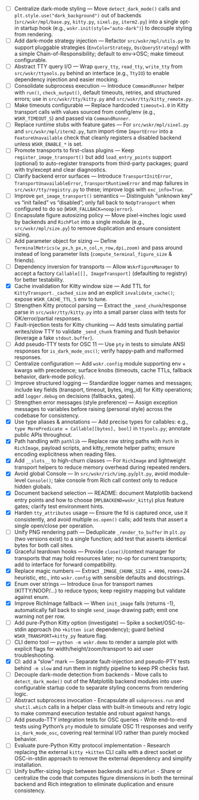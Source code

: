 * [ ] Centralize dark-mode styling — Move `detect_dark_mode()` calls and `plt.style.use("dark_background")` out of backends (`src/wskr/mpl/base.py`, `kitty.py`, `sixel.py`, `iterm2.py`) into a single opt-in startup hook (e.g., `wskr.init(style="auto-dark")`) to decouple styling from rendering.
* [ ] Add dark-mode strategy injection — Refactor `src/wskr/mpl/utils.py` to support pluggable strategies (`EnvColorStrategy`, `OscQueryStrategy`) with a simple Chain-of-Responsibility; default to env→OSC; make timeout configurable.
* [ ] Abstract TTY query I/O — Wrap `query_tty`, `read_tty`, `write_tty` from `src/wskr/ttyools.py` behind an interface (e.g., `TtyIO`) to enable dependency injection and easier mocking.
* [ ] Consolidate subprocess execution — Introduce `CommandRunner` helper with `run()`, `check_output()`, default timeouts, retries, and structured errors; use in `src/wskr/tty/kitty.py` and `src/wskr/tty/kitty_remote.py`.
* [ ] Make timeouts configurable — Replace hardcoded `timeout=1.0` in Kitty transport calls with values sourced from config/env (e.g., `WSKR_TIMEOUT_S`) and passed via `CommandRunner`.
* [ ] Replace runtime stubs with feature gates — For `src/wskr/mpl/sixel.py` and `src/wskr/mpl/iterm2.py`, turn import-time `ImportError` into a `FeatureUnavailable` check that cleanly registers a disabled backend unless `WSKR_ENABLE_*` is set.
* [ ] Promote transports to first-class plugins — Keep `register_image_transport()` but add `load_entry_points` support (optional) to auto-register transports from third-party packages; guard with try/except and clear diagnostics.
* [ ] Clarify backend error surfaces — Introduce `TransportInitError`, `TransportUnavailableError`, `TransportRuntimeError` and map failures in `src/wskr/tty/registry.py` to these; improve logs with `exc_info=True`.
* [ ] Improve `get_image_transport()` semantics — Distinguish “unknown key” vs “init failed” vs “disabled”; only fall back to `NoOpTransport` when configured to do so (`WSKR_FALLBACK=noop|error`).
* [ ] Encapsulate figure autosizing policy — Move pixel→inches logic used by backends and `RichPlot` into a single module (e.g., `src/wskr/mpl/size.py`) to remove duplication and ensure consistent sizing.
* [ ] Add parameter object for sizing — Define `TerminalMetrics(w_px,h_px,n_col,n_row,dpi,zoom)` and pass around instead of long parameter lists (`compute_terminal_figure_size` & friends).
* [ ] Dependency inversion for transports — Allow `WskrFigureManager` to accept a factory `Callable[[], ImageTransport]` (defaulting to registry) for better testability.
* [x] Cache invalidation for Kitty window size — Add TTL for `KittyTransport._cached_size` and an explicit `invalidate_cache()`; expose `WSKR_CACHE_TTL_S` env to tune.
* [ ] Strengthen Kitty protocol parsing — Extract the `_send_chunk`/response parse in `src/wskr/tty/kitty.py` into a small parser class with tests for OK/error/partial responses.
* [ ] Fault-injection tests for Kitty chunking — Add tests simulating partial writes/slow TTY to validate `_send_chunk` framing and flush behavior (leverage a fake `stdout.buffer`).
* [ ] Add pseudo-TTY tests for OSC 11 — Use `pty` in tests to simulate ANSI responses for `is_dark_mode_osc()`; verify happy-path and malformed responses.
* [ ] Centralize configuration — Add `wskr.config` module supporting env + kwargs with precedence; surface knobs (timeouts, cache TTLs, fallback behavior, dark-mode policy).
* [ ] Improve structured logging — Standardize logger names and messages; include key fields (transport, timeout, bytes, img\_id) for Kitty operations; add `logger.debug` on decisions (fallbacks, gates).
* [ ] Strengthen error messages (style preference) — Assign exception messages to variables before raising (personal style) across the codebase for consistency.
* [x] Use type aliases & annotations — Add precise types for callables: e.g., `type MorePredicate = Callable[[bytes], bool]` in `ttyools.py`; annotate public APIs throughout.
* [x] Path handling with `pathlib` — Replace raw string paths with `Path` in `RichImage`, payload scripts, and kitty\_remote helper paths; ensure encoding explicitness when reading files.
* [x] Add `__slots__` to high-churn classes — For `RichImage` and lightweight transport helpers to reduce memory overhead during repeated renders.
* [x] Avoid global Console — In `src/wskr/rich/img.py`/`plt.py`, avoid module-level `Console()`; take console from Rich call context only to reduce hidden globals.
* [x] Document backend selection — README: document Matplotlib backend entry points and how to choose (`MPLBACKEND=wskr_kitty`) plus feature gates; clarify test environment hints.
* [x] Harden `tty_attributes` usage — Ensure the fd is captured once, use it consistently, and avoid multiple `os.open()` calls; add tests that assert a single open/close per operation.
* [ ] Unify PNG rendering path — Deduplicate `_render_to_buffer` in `plt.py` (two versions exist) to a single function; add test that asserts identical bytes for both call sites.
* [x] Graceful teardown hooks — Provide `close()`/context manager for transports that may hold resources later; no-op for current transports; add to interface for forward compatibility.
* [x] Replace magic numbers — Extract `_IMAGE_CHUNK_SIZE = 4096`, rows=24 heuristic, etc., into `wskr.config` with sensible defaults and docstrings.
* [x] Enum over strings — Introduce `Enum` for transport names (KITTY/NOOP/…) to reduce typos; keep registry mapping but validate against enum.
* [x] Improve RichImage fallback — When `init_image` fails (returns -1), automatically fall back to single `send_image` drawing path; emit one warning not per row.
* [ ] Add pure-Python Kitty option (investigate) — Spike a socket/OSC-to-stdin approach (no `+kitten icat` dependency); guard behind `WSKR_TRANSPORT=kitty_py` feature flag.
* [ ] CLI demo tool — `python -m wskr.demo` to render a sample plot with explicit flags for width/height/zoom/transport to aid user troubleshooting.
* [x] CI: add a “slow” mark — Separate fault-injection and pseudo-PTY tests behind `-m slow` and run them in nightly pipeline to keep PR checks fast.
* [ ] Decouple dark-mode detection from backends - Move calls to `detect_dark_mode()` out of the Matplotlib backend modules into user-configurable startup code to separate styling concerns from rendering logic.
* [ ] Abstract subprocess invocation - Encapsulate all `subprocess.run` and `shutil.which` calls in a helper class with built-in timeouts and retry logic to make command execution testable and robust against hangs.
* [ ] Add pseudo-TTY integration tests for OSC queries - Write end-to-end tests using Python’s `pty` module to simulate OSC 11 responses and verify `is_dark_mode_osc`, covering real terminal I/O rather than purely mocked behavior.
* [ ] Evaluate pure-Python Kitty protocol implementation - Research replacing the external `kitty +kitten` CLI calls with a direct socket or OSC-in-stdin approach to remove the external dependency and simplify installation.
* [ ] Unify buffer-sizing logic between backends and `RichPlot` - Share or centralize the code that computes figure dimensions in both the terminal backend and Rich integration to eliminate duplication and ensure consistency.
